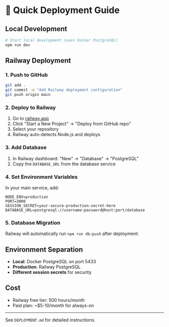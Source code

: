 # 🚀 Quick Deployment Guide

## Local Development
```bash
# Start local development (uses Docker PostgreSQL)
npm run dev
```

## Railway Deployment

### 1. Push to GitHub
```bash
git add .
git commit -m "Add Railway deployment configuration"
git push origin main
```

### 2. Deploy to Railway
1. Go to [railway.app](https://railway.app)
2. Click "Start a New Project" → "Deploy from GitHub repo"
3. Select your repository
4. Railway auto-detects Node.js and deploys

### 3. Add Database
1. In Railway dashboard: "New" → "Database" → "PostgreSQL"
2. Copy the `DATABASE_URL` from the database service

### 4. Set Environment Variables
In your main service, add:
```
NODE_ENV=production
PORT=3000
SESSION_SECRET=your-secure-production-secret-here
DATABASE_URL=postgresql://username:password@host:port/database
```

### 5. Database Migration
Railway will automatically run `npm run db:push` after deployment.

## Environment Separation

- **Local**: Docker PostgreSQL on port 5433
- **Production**: Railway PostgreSQL
- **Different session secrets** for security

## Cost
- Railway free tier: 500 hours/month
- Paid plan: ~$5-10/month for always-on

---

See `DEPLOYMENT.md` for detailed instructions.
